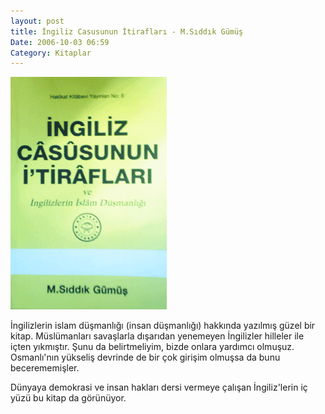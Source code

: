 ```yaml
---
layout: post
title: İngiliz Casusunun İtirafları - M.Sıddık Gümüş
Date: 2006-10-03 06:59
Category: Kitaplar
---
```


<span class="kitap-resmi">![İngiliz Casusunun İtirafları][]</span>

İngilizlerin islam düşmanlığı (insan düşmanlığı) hakkında yazılmış güzel bir kitap. Müslümanları savaşlarla dışarıdan yenemeyen İngilizler hilleler ile içten yıkmıştır. Şunu da belirtmeliyim, bizde onlara yardımcı olmuşuz. Osmanlı'nın yükseliş devrinde de bir çok girişim olmuşsa da bunu becerememişler. 

Dünyaya demokrasi ve insan hakları dersi vermeye çalışan İngiliz'lerin iç yüzü bu kitap da görünüyor.

[İngiliz Casusunun İtirafları]: /images/ing_casus.gif
